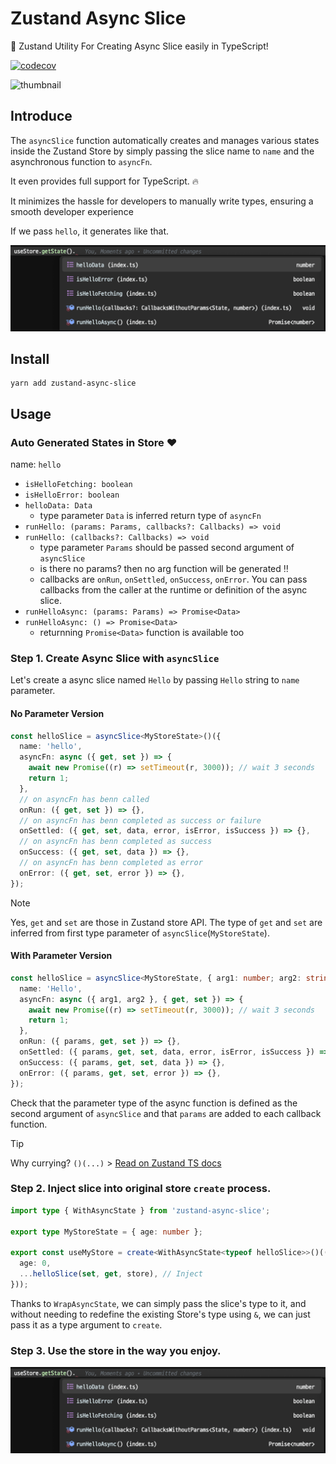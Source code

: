 # Zustand Async Slice

🦄 Zustand Utility For Creating Async Slice easily in TypeScript!

[![codecov](https://codecov.io/github/mym0404/zustand-async-slice/graph/badge.svg?token=RW68LVDRJ3)](https://codecov.io/github/mym0404/zustand-async-slice)



<image src="https://raw.githubusercontent.com/mym0404/image-archive/master/202409101629874.png" alt="thumbnail"/>

## Introduce

The `asyncSlice` function automatically creates and manages various states inside the Zustand Store by simply passing the slice name to `name` and the asynchronous function to `asyncFn`.

It even provides full support for TypeScript. 🔥

It minimizes the hassle for developers to manually write types, ensuring a smooth developer experience

If we pass `hello`, it generates like that.

![](https://raw.githubusercontent.com/mym0404/image-archive/master/202409101712405.png)


## Install

```
yarn add zustand-async-slice
```

## Usage


### Auto Generated States in Store ♥️

name: `hello`

- `isHelloFetching: boolean`
- `isHelloError: boolean`
- `helloData: Data`
  - type parameter `Data` is inferred return type of `asyncFn`
- `runHello: (params: Params, callbacks?: Callbacks) => void`
- `runHello: (callbacks?: Callbacks) => void`
  - type parameter `Params` should be passed second argument of `asyncSlice`
  - is there no params? then no arg function will be generated ‼
  - callbacks are `onRun`, `onSettled`, `onSuccess`, `onError`. You can pass callbacks from the caller at the runtime or definition of the async slice.
- `runHelloAsync: (params: Params) => Promise<Data>`
- `runHelloAsync: () => Promise<Data>`
  - returnning `Promise<Data>` function is available too

### Step 1. Create Async Slice with `asyncSlice`

Let's create a async slice named `Hello` by passing `Hello` string to `name` parameter.

#### No Parameter Version

```ts
const helloSlice = asyncSlice<MyStoreState>()({
  name: 'hello',
  asyncFn: async ({ get, set }) => {
    await new Promise((r) => setTimeout(r, 3000)); // wait 3 seconds
    return 1;
  },
  // on asyncFn has benn called
  onRun: ({ get, set }) => {},
  // on asyncFn has benn completed as success or failure
  onSettled: ({ get, set, data, error, isError, isSuccess }) => {},
  // on asyncFn has benn completed as success
  onSuccess: ({ get, set, data }) => {},
  // on asyncFn has benn completed as error
  onError: ({ get, set, error }) => {},
});
```

>[!NOTE]
> Yes, `get` and `set` are those in Zustand store API.
> The type of `get` and `set` are inferred from first type parameter of `asyncSlice`(`MyStoreState`).


#### With Parameter Version

```ts
const helloSlice = asyncSlice<MyStoreState, { arg1: number; arg2: string }>()({
  name: 'Hello',
  asyncFn: async ({ arg1, arg2 }, { get, set }) => {
    await new Promise((r) => setTimeout(r, 3000)); // wait 3 seconds
    return 1;
  },
  onRun: ({ params, get, set }) => {},
  onSettled: ({ params, get, set, data, error, isError, isSuccess }) => {},
  onSuccess: ({ params, get, set, data }) => {},
  onError: ({ params, get, set, error }) => {},
});
```

Check that the parameter type of the async function is defined as the second argument of `asyncSlice` and that `params` are added to each callback function.

>[!TIP]
> Why currying? `()(...)` > [Read on Zustand TS docs](https://zustand.docs.pmnd.rs/guides/typescript)

### Step 2. Inject slice into original store `create` process.

```ts
import type { WithAsyncState } from 'zustand-async-slice';

export type MyStoreState = { age: number };

export const useMyStore = create<WithAsyncState<typeof helloSlice>>()((set, get, store) => ({
  age: 0,
  ...helloSlice(set, get, store), // Inject
}));
```

Thanks to `WrapAsyncState`, we can simply pass the slice's type to it, and without needing to redefine the existing Store's type using `&`, we can just pass it as a type argument to `create`.


### Step 3. Use the store in the way you enjoy.

![](https://raw.githubusercontent.com/mym0404/image-archive/master/202409101712405.png)


